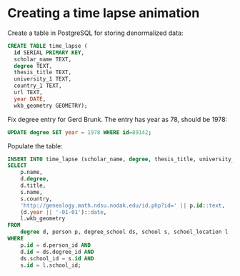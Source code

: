 # Creating a time lapse animation

Create a table in PostgreSQL for storing denormalized data:

```sql
CREATE TABLE time_lapse (
  id SERIAL PRIMARY KEY,
  scholar_name TEXT,
  degree TEXT,
  thesis_title TEXT,
  university_1 TEXT,    
  country_1 TEXT,
  url TEXT,
  year DATE,
  wkb_geometry GEOMETRY);
```

Fix degree entry for Gerd Brunk. The entry has year as 78, should be 1978:

```sql
UPDATE degree SET year = 1978 WHERE id=89142;
``` 

Populate the table:

```sql 
INSERT INTO time_lapse (scholar_name, degree, thesis_title, university_1, country_1, url, year, wkb_geometry)
SELECT
    p.name, 
    d.degree, 
    d.title, 
    s.name, 
    s.country,
    'http://genealogy.math.ndsu.nodak.edu/id.php?id=' || p.id::text,
    (d.year || '-01-01')::date, 
    l.wkb_geometry
FROM
    degree d, person p, degree_school ds, school s, school_location l
WHERE
    p.id = d.person_id AND
    d.id = ds.degree_id AND
    ds.school_id = s.id AND
    s.id = l.school_id;
```
